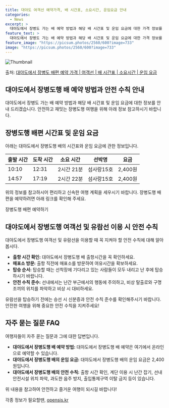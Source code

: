 ```yaml
---
title: 대야도 여객선 예약가격, 배 시간표, 소요시간, 운임요금 안내
categories:
  - News
excerpt: >
  대야도에서 장병도 가는 배 예약 방법과 해당 배 시간표 및 운임 요금에 대한 가격 정보를 안내 드리겠습니다. 안전하고 재밋는 장병도행 여행을 위해 아래 정보 참고하시기 바랍니다. 장병도행 배편 예약하기 👈 클릭대야도에서 장병도행 배 시간표출발 시간도착 시간소요 시간선박명요금10:1012:312시간 21분섬사랑15호2,400원14:5717:192시간 22분섬사랑15호2,400원장병도행 배편 예약하기 👈 클릭대야도에서 장병도행 여객선 탑승 시 이용수칙대야도에서 장병도행 여객선을 이용할 때 꼭 지켜야 할 이용수칙에 대해 알아봅시다. 중요한 내용 1) 대야도에서 장병도행 배 출항시간을 꼭 확인하세요. 2) 출항 직전에 매표소를 방문하여 여유시간을 확보하세요. 3) 배가 도착하여 탑승할 때는 선착장에 기다리고 있..
feature_text: >
  대야도에서 장병도 가는 배 예약 방법과 해당 배 시간표 및 운임 요금에 대한 가격 정보를 안내 드리겠습니다. 안전하고 재밋는 장병도행 여행을 위해 아래 정보 참고하시기 바랍니다. 장병도행 배편 예약하기 👈 클릭대야도에서 장병도행 배 시간표출발 시간도착 시간소요 시간선박명요금10:1012:312시간 21분섬사랑15호2,400원14:5717:192시간 22분섬사랑15호2,400원장병도행 배편 예약하기 👈 클릭대야도에서 장병도행 여객선 탑승 시 이용수칙대야도에서 장병도행 여객선을 이용할 때 꼭 지켜야 할 이용수칙에 대해 알아봅시다. 중요한 내용 1) 대야도에서 장병도행 배 출항시간을 꼭 확인하세요. 2) 출항 직전에 매표소를 방문하여 여유시간을 확보하세요. 3) 배가 도착하여 탑승할 때는 선착장에 기다리고 있..
feature_image: "https://picsum.photos/2560/600?image=733"
image: "https://picsum.photos/2560/600?image=733"
---
```


![Thumbnail](https://img1.daumcdn.net/thumb/R800x0/?scode=mtistory2&fname=https%3A%2F%2Fblog.kakaocdn.net%2Fdn%2Fbh3xqx%2FbtsHB5Z245B%2F5nJwiiv9Dcymtyzg7HwPR0%2Fimg.webp)

<p>출처: <a href="https://opensis.kr/entry/%EB%8C%80%EC%95%BC%EB%8F%84%EC%97%90%EC%84%9C-%EC%9E%A5%EB%B3%91%EB%8F%84-%EB%B0%B0%ED%8E%B8-%EC%98%88%EC%95%BD-%EA%B0%80%EA%B2%A9-%EC%97%AC%EA%B0%9D%EC%84%A0-%EB%B0%B0-%EC%8B%9C%EA%B0%84%ED%91%9C-%EC%86%8C%EC%9A%94%EC%8B%9C%EA%B0%84-%EC%9A%B4%EC%9E%84-%EC%9A%94%EA%B8%88" rel="dofollow">대야도에서 장병도 배편 예약 가격 | 여객선 | 배 시간표 | 소요시간 | 운임 요금</a> </p>

## 대야도에서 장병도행 배 예약 방법과 안전 수칙 안내

대야도에서 장병도 가는 배 예약 방법과 해당 배 시간표 및 운임 요금에 대한 정보를 안내 드리겠습니다. 안전하고 재밋는 장병도행 여행을 위해
아래 정보 참고하시기 바랍니다.

## 장병도행 배편 시간표 및 운임 요금

아래는 대야도에서 장병도행 배의 시간표와 운임 요금에 관한 정보입니다.

**출발 시간** | **도착 시간** | **소요 시간** | **선박명** | **요금**  
---|---|---|---|---  
10:10 | 12:31 | 2시간 21분 | 섬사랑15호 | 2,400원  
14:57 | 17:19 | 2시간 22분 | 섬사랑15호 | 2,400원  
  
위의 정보를 참고하시어 편리하고 신속한 여행 계획을 세우시기 바랍니다. 장병도행 배편을 예약하려면 아래 링크를 확인해 주세요.

장병도행 배편 예약하기

## 대야도에서 장병도행 여객선 및 유람선 이용 시 안전 수칙

대야도에서 장병도행 여객선 및 유람선을 이용할 때 꼭 지켜야 할 안전 수칙에 대해 알아봅시다.

  * **출항 시간 확인:** 대야도에서 장병도행 배 출항시간을 꼭 확인하세요.
  * **매표소 방문:** 출항 직전에 매표소를 방문하여 여유시간을 확보하세요.
  * **탑승 순서:** 탑승할 때는 선착장에 기다리고 있는 사람들이 모두 내리고 난 후에 탑승하시기 바랍니다.
  * **안전 수칙 준수:** 선내에서는 난간 부근에서의 행동에 주의하고, 비상 탈출로와 구명조끼의 위치를 파악하고 비상 시 대비하세요.

유람선을 탑승하기 전에는 승선 시 신분증과 안전 수칙 준수를 확인해주시기 바랍니다. 안전한 여행을 위해 중요한 안전 수칙을 지켜주세요!

## 자주 묻는 질문 FAQ

여행자들이 자주 묻는 질문과 그에 대한 답변입니다.

  * **대야도에서 장병도행 배 예약 방법:** 대야도에서 장병도행 배 예약은 여기에서 온라인으로 예약할 수 있습니다.
  * **대야도에서 장병도행 배의 운임 요금:** 대야도에서 장병도행 배의 운임 요금은 2,400원입니다.
  * **대야도에서 장병도행 배의 안전 수칙:** 출항 시간 확인, 계단 이용 시 난간 잡기, 선내 안전시설 위치 파악, 과도한 음주 방지, 출입통제구역 이탈 금지 등이 있습니다.

위 내용을 참고하여 안전하고 즐거운 여행이 되시길 바랍니다!

 

각종 정보가 필요할땐, <a href="https://opensis.kr" rel="dofollow">opensis.kr</a>


